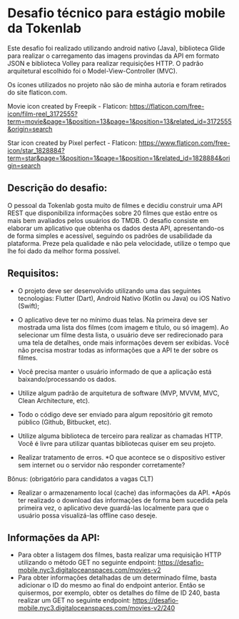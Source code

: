 # Desafio técnico para estágio mobile da Tokenlab

Este desafio foi realizado utilizando android nativo (Java), biblioteca Glide para realizar o carregamento das imagens provindas da API em formato JSON e biblioteca Volley para realizar requisições HTTP. O padrão arquitetural escolhido foi o Model-View-Controller (MVC).

Os ícones utilizados no projeto não são de minha autoria e foram retirados do site flaticon.com.

Movie icon created by Freepik - Flaticon: https://flaticon.com/free-icon/film-reel_3172555?term=movie&page=1&position=13&page=1&position=13&related_id=3172555&origin=search

Star icon created by Pixel perfect - Flaticon: https://www.flaticon.com/free-icon/star_1828884?term=star&page=1&position=1&page=1&position=1&related_id=1828884&origin=search

## Descrição do desafio:

O pessoal da Tokenlab gosta muito de filmes e decidiu construir uma API REST que disponibiliza informações sobre 20 filmes que estão entre os mais bem avaliados pelos usuários do TMDB.
O desafio consiste em elaborar um aplicativo que obtenha os dados desta API, apresentando-os de forma simples e acessível, seguindo os padrões de usabilidade da plataforma. Preze pela qualidade e não pela velocidade, utilize o tempo que lhe foi dado da melhor forma possível.

## Requisitos:

- O projeto deve ser desenvolvido utilizando uma das seguintes tecnologias: Flutter (Dart), Android Nativo (Kotlin ou Java) ou iOS Nativo (Swift);

- O aplicativo deve ter no mínimo duas telas. Na primeira deve ser mostrada uma lista dos filmes (com imagem e título, ou só imagem). Ao selecionar um filme desta lista, o usuário deve ser redirecionado para uma tela de detalhes, onde mais informações devem ser exibidas. Você não precisa mostrar todas as informações que a API te der sobre os filmes.

- Você precisa manter o usuário informado de que a aplicação está baixando/processando os dados.
- Utilize algum padrão de arquitetura de software (MVP, MVVM, MVC, Clean Architecture, etc).
- Todo o código deve ser enviado para algum repositório git remoto público (Github, Bitbucket, etc).
- Utilize alguma biblioteca de terceiro para realizar as chamadas HTTP. Você é livre para utilizar quantas bibliotecas quiser em seu projeto.
- Realizar tratamento de erros.
*O que acontece se o dispositivo estiver sem internet ou o servidor não responder corretamente?

Bônus: (obrigatório para candidatos a vagas CLT)
- Realizar o armazenamento local (cache) das informações da API.
*Após ter realizado o download das informações de forma bem sucedida pela primeira vez, o aplicativo deve guardá-las localmente para que o usuário possa visualizá-las offline caso deseje.

## Informações da API:
- Para obter a listagem dos filmes, basta realizar uma requisição HTTP utilizando o método GET no seguinte endpoint: https://desafio-mobile.nyc3.digitaloceanspaces.com/movies-v2
- Para obter informações detalhadas de um determinado filme, basta adicionar o ID do mesmo ao final do endpoint anterior. Então se quisermos, por exemplo, obter os detalhes do filme de ID 240, basta realizar um GET no seguinte endpoint: https://desafio-mobile.nyc3.digitaloceanspaces.com/movies-v2/240
